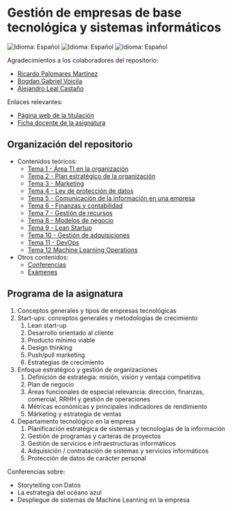 # Gestión de empresas de base tecnológica y sistemas informáticos

![Idioma: Español](https://img.shields.io/badge/Idioma-Español-green.svg)
![Idioma: Español](https://img.shields.io/badge/Año_académico-2022/2023-blue.svg)
![Idioma: Español](https://img.shields.io/badge/Curso_académico-Primer_curso-blue.svg)

Agradecimientos a los colaboradores del repositorio:

- [Ricardo Palomares Martínez](https://github.com/RickieES)
- [Bogdan Gabriel Voicila](https://github.com/bgvmad)
- [Alejandro Leal Castaño](https://github.com/alejleal)

Enlaces relevantes:

- [Página web de la titulación](https://informatica.ucm.es/master-en-ingenieria-informatica)
- [Ficha docente de la asignatura](docs/fichaDocente.pdf)

## Organización del repositorio

- Contenidos teóricos:
  - [Tema 1 - Área TI en la organización](tema1_areaTIenLaOrganizacion)
  - [Tema 2 - Plan estratégico de la organización](tema2_planEstratégicoDeLaOrganización)
  - [Tema 3 - Marketing](tema3_marketing)
  - [Tema 4 - Ley de protección de datos](tema4_leyDeProteccionDeDatos)
  - [Tema 5 - Comunicación de la información en una empresa](tema5_comunicacionDeInformacionEnUnaEmpresa)
  - [Tema 6 - Finanzas y contabilidad](tema6_finazasYContabilidad)
  - [Tema 7 - Gestión de recursos](tema7_gestionDeRecursos)
  - [Tema 8 - Modelos de negocio](tema8_modelosDeNegocio)
  - [Tema 9 - Lean Startup](tema9_leanStartup)
  - [Tema 10 - Gestión de adquisiciones](tema10_gestionDeAdquisiciones)
  - [Tema 11 - DevOps](tema11_devOps)
  - [Tema 12 Machine Learning Operations](tema12_machineLearningOperations)
- Otros contenidos:
  - [Conferencias](conferencias)
  - [Exámenes](examenes)

## Programa de la asignatura

1. Conceptos generales y tipos de empresas tecnológicas
2. Start-ups: conceptos generales y metodologías de crecimiento
   1. Lean start-up
   2. Desarrollo orientado al cliente
   3. Producto mínimo viable
   4. Design thinking
   5. Push/pull marketing
   6. Estrategias de crecimiento
3. Enfoque estratégico y gestión de organizaciones
   1. Definición de estrategia: misión, visión y ventaja competitiva
   2. Plan de negocio
   3. Áreas funcionales de especial relevancia: dirección, finanzas, comercial, RRHH y gestión de operaciones
   4. Métricas económicas y principales indicadores de rendimiento
   5. Márketing y estrategia de ventas
4. Departamento tecnológico en la empresa
   1. Planificación estratégica de sistemas y tecnologías de la información
   2. Gestión de programas y carteras de proyectos
   3. Gestión de servicios e infraestructuras informáticos
   4. Adquisición / contratación de sistemas y servicios informáticos
   5. Protección de datos de carácter personal

Conferencias sobre:

- Storytelling con Datos
- La estrategia del océano azul
- Despliegue de sistemas de Machine Learning en la empresa
